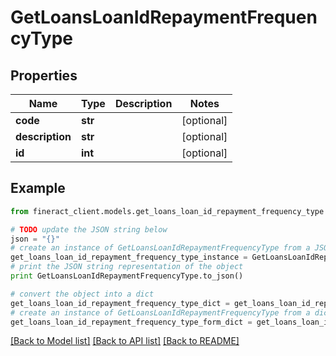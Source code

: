 # GetLoansLoanIdRepaymentFrequencyType


## Properties

Name | Type | Description | Notes
------------ | ------------- | ------------- | -------------
**code** | **str** |  | [optional] 
**description** | **str** |  | [optional] 
**id** | **int** |  | [optional] 

## Example

```python
from fineract_client.models.get_loans_loan_id_repayment_frequency_type import GetLoansLoanIdRepaymentFrequencyType

# TODO update the JSON string below
json = "{}"
# create an instance of GetLoansLoanIdRepaymentFrequencyType from a JSON string
get_loans_loan_id_repayment_frequency_type_instance = GetLoansLoanIdRepaymentFrequencyType.from_json(json)
# print the JSON string representation of the object
print GetLoansLoanIdRepaymentFrequencyType.to_json()

# convert the object into a dict
get_loans_loan_id_repayment_frequency_type_dict = get_loans_loan_id_repayment_frequency_type_instance.to_dict()
# create an instance of GetLoansLoanIdRepaymentFrequencyType from a dict
get_loans_loan_id_repayment_frequency_type_form_dict = get_loans_loan_id_repayment_frequency_type.from_dict(get_loans_loan_id_repayment_frequency_type_dict)
```
[[Back to Model list]](../README.md#documentation-for-models) [[Back to API list]](../README.md#documentation-for-api-endpoints) [[Back to README]](../README.md)


